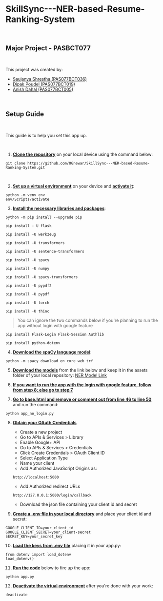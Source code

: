 # SkillSync---NER-based-Resume-Ranking-System

<br>

## Major Project - PASBCT077

<br>

This project was created by:

- [Saujanya Shrestha (PAS077BCT036)](https://github.com/OGnewar)
- [Dipak Poudel      (PAS077BCT019)](https://github.com/Dipak-Poudel-10)
- [Anish Dahal       (PAS077BCT005)](https://github.com/anish77777)

<br>

## Setup Guide

<br>

This guide is to help you set this app up.

<br>

1. **<ins>Clone the repository</ins>** on your local device using the command below:
```
git clone https://github.com/OGnewar/SkillSync---NER-based-Resume-Ranking-System.git
```

<br>

2. **<ins>Set up a virtual environment</ins>** on your device and <ins>**activate it**</ins>:
```
python -m venv env
env/Scripts/activate
```


3. **<ins>Install the necessary libraries and packages</ins>**:
```
python -m pip install --upgrade pip
```
```
pip install - U flask
```
```
pip install -U werkzeug
```
```
pip install -U transformers
```
```
pip install -U sentence-transformers
```
```
pip install -U spacy
```
```
pip install -U numpy
```
```
pip install -U spacy-transformers
```
```
pip install -U pypdf2
```
```
pip install -U pypdf
```
```
pip install -U torch
```
```
pip install -U thinc
```
> You can ignore the two commands below if you're planning to run the app without login with google feature
```
pip install Flask-Login Flask-Session Authlib
```
```
pip install python-dotenv
```


4. **<ins>Download the spaCy language model</ins>**:
```
python -m spacy download en_core_web_trf
```


5. **<ins>Download the models</ins>** from the link below and keep it in the assets folder of your local repository:
[NER Model Link](https://drive.google.com/drive/folders/1z_knxWITdAtcZWyIQwGgv-7BwuCEKEhO?usp=sharing)


6. **<ins>If you want to run the app with the login with google feature, follow from step 8; else go to step 7</ins>**


7. **<ins>Go to base.html and remove or comment out from line 46 to line 50</ins>** and run the command:
```
python app_no_login.py
```


8. **<ins>Obtain your OAuth Credentials</ins>**

    - Create a new project
    - Go to APIs & Services > Library
    - Enable Google+ API
    - Go to APIs & Services > Credentials
    - Click Create Credentials > OAuth Client ID
    - Select Application Type
    - Name your client
    - Add Authorized JavaScript Origins as:
    ```
    http://localhost:5000
    ```
    - Add Authorized redirect URLs
    ```
    http://127.0.0.1:5000/login/callback
    ```
    - Download the json file containing your client id and secret


9. **<ins>Create a .env file in your local directory</ins>** and place your client id and secret:
```
GOOGLE_CLIENT_ID=your_client_id
GOOGLE_CLIENT_SECRET=your_client-secret
SECRET_KEY=your_secret_key
```


10. **<ins>Load the keys from .env file</ins>** placing it in your app.py:
```
from dotenv import load_dotenv
load_dotenv()
```


11. **<ins>Run the code</ins>** below to fire up the app:
```
python app.py
```


12. **<ins>Deactivate the virtual environment</ins>** after you're done with your work:
```
deactivate
```